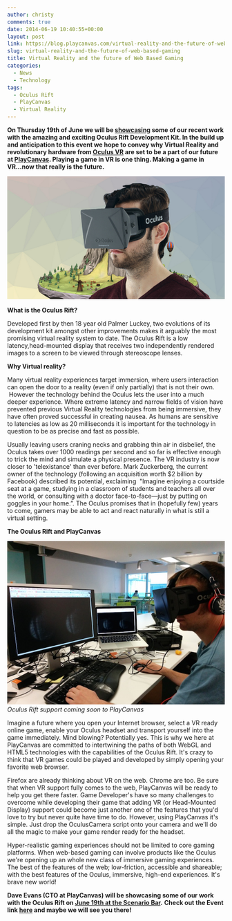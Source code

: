```yaml
---
author: christy
comments: true
date: 2014-06-19 10:40:55+00:00
layout: post
link: https://blog.playcanvas.com/virtual-reality-and-the-future-of-web-based-gaming/
slug: virtual-reality-and-the-future-of-web-based-gaming
title: Virtual Reality and the future of Web Based Gaming
categories:
  - News
  - Technology
tags:
  - Oculus Rift
  - PlayCanvas
  - Virtual Reality
---
```


**On Thursday 19th of June we will be [showcasing](https://www.meetup.com/London-Indie-Game-Developers/events/185608412/) some of our recent work with the amazing and exciting Oculus Rift Development Kit. In the build up and anticipation to this event we hope to convey why Virtual Reality and revolutionary hardware from [Oculus VR](https://en.wikipedia.org/wiki/Reality_Labs) are set to be a part of our future at [PlayCanvas](https://playcanvas.com). Playing a game in VR is one thing. Making a game in VR...now that really is the future.**

[![playcanvas oculus1](/assets/media/playcanvas-oculus1.jpg)](/assets/media/playcanvas-oculus1.jpg)

**What is the Oculus Rift?**

Developed first by then 18 year old Palmer Luckey, two evolutions of its development kit amongst other improvements makes it arguably the most promising virtual reality system to date. The Oculus Rift is a low latency,head-mounted display that receives two independently rendered images to a screen to be viewed through stereoscope lenses.

**Why Virtual reality?**

Many virtual reality experiences target immersion, where users interaction can open the door to a reality (even if only partially) that is not their own.  However the technology behind the Oculus lets the user into a much deeper experience. Where extreme latency and narrow fields of vision have prevented previous Virtual Reality technologies from being immersive, they have often proved successful in creating nausea. As humans are sensitive to latencies as low as 20 milliseconds it is important for the technology in question to be as precise and fast as possible.

Usually leaving users craning necks and grabbing thin air in disbelief, the Oculus takes over 1000 readings per second and so far is effective enough to trick the mind and simulate a physical presence. The VR industry is now closer to 'telexistance' than ever before. Mark Zuckerberg, the current owner of the technology (following an acquisition worth $2 billion by Facebook) described its potential, exclaiming  "Imagine enjoying a courtside seat at a game, studying in a classroom of students and teachers all over the world, or consulting with a doctor face-to-face—just by putting on goggles in your home.”. The Oculus promises that in (hopefully few) years to come, gamers may be able to act and react naturally in what is still a virtual setting.

**The Oculus Rift and PlayCanvas**

[![Dave in VR](/assets/media/dave-vr.jpg)](/assets/media/dave-vr.jpg)
<br>_Oculus Rift support coming soon to PlayCanvas_

Imagine a future where you open your Internet browser, select a VR ready online game, enable your Oculus headset and transport yourself into the game immediately. Mind blowing? Potentially yes. This is why we here at PlayCanvas are committed to intertwining the paths of both WebGL and HTML5 technologies with the capabilities of the Oculus Rift. It's crazy to think that VR games could be played and developed by simply opening your favorite web browser.

Firefox are already thinking about VR on the web. Chrome are too. Be sure that when VR support fully comes to the web, PlayCanvas will be ready to help you get there faster. Game Developer's have so many challenges to overcome while developing their game that adding VR (or Head-Mounted Display) support could become just another one of the features that you'd love to try but never quite have time to do. However, using PlayCanvas it's simple. Just drop the OculusCamera script onto your camera and we'll do all the magic to make your game render ready for the headset.

Hyper-realistic gaming experiences should not be limited to core gaming platforms. When web-based gaming can involve products like the Oculus we're opening up an whole new class of immersive gaming experiences. The best of the features of the web; low-friction, accessible and shareable; with the best features of the Oculus, immersive, high-end experiences. It's brave new world!

**Dave Evans (CTO at PlayCanvas) will be showcasing some of our work with the Oculus Rift on [June 19th at the Scenario Bar](https://www.meetup.com/London-Indie-Game-Developers/events/185608412/).** **Check out the Event link [here](https://www.meetup.com/London-Indie-Game-Developers/events/185608412/) and maybe we will see you there!**
